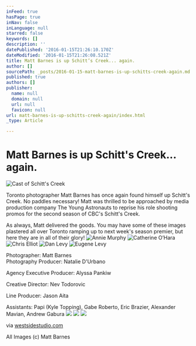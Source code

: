 ```yaml
---
inFeed: true
hasPage: true
inNav: false
inLanguage: null
starred: false
keywords: []
description: ''
datePublished: '2016-01-15T21:26:10.170Z'
dateModified: '2016-01-15T21:26:08.521Z'
title: Matt Barnes is up Schitt’s Creek... again.
author: []
sourcePath: _posts/2016-01-15-matt-barnes-is-up-schitts-creek-again.md
published: true
authors: []
publisher:
  name: null
  domain: null
  url: null
  favicon: null
url: matt-barnes-is-up-schitts-creek-again/index.html
_type: Article

---
```

# Matt Barnes is up Schitt's Creek... again.
![Cast of Schitt's Creek](https://s3-us-west-2.amazonaws.com/the-grid-img/p/decadb7a38a433a44b3f9632fbe936a6f23be1ca.jpg)

Toronto photographer Matt Barnes has once again found himself up Schitt's Creek.  No paddles necessary!  Matt was thrilled to be approached by media production company The Young Astronauts to reprise his role shooting promos for the second season of CBC's
Schitt's Creek. 

As always, Matt delivered the goods. You may have some of these images plastered all over Toronto ramping up to next week's 
season premier, but here they are in all of their glory!
![Annie Murphy](https://the-grid-user-content.s3-us-west-2.amazonaws.com/592066e4-8d9b-4b4e-a55e-29c2e9fcc1c9.jpg)
![Catherine O’Hara](https://the-grid-user-content.s3-us-west-2.amazonaws.com/3e8ec106-54cf-4bb5-9bf4-0d84a5302c85.jpg)
![Chris Elliot](https://the-grid-user-content.s3-us-west-2.amazonaws.com/ad0b50d2-e58c-4fb8-a561-ccf2176f85d9.jpg)
![Dan Levy](https://the-grid-user-content.s3-us-west-2.amazonaws.com/3a05b892-8bfa-4f9e-a970-3677f3124429.jpg)
![Eugene Levy](https://the-grid-user-content.s3-us-west-2.amazonaws.com/aa20dca3-5bbe-42c2-87a3-94ad33d409ce.jpg)

Photographer: Matt Barnes   
Photography Producer: Natalie D'Urbano
  
Agency Executive Producer: Alyssa Pankiw
  
Creative Director: Nev Todorovic
  
Line Producer: Jason Aita
  
Assistants: Papi (Kyle Topping), Gabe Roberto, Eric Brazier, Alexander Mavian, Andrew Gabura
![](https://the-grid-user-content.s3-us-west-2.amazonaws.com/295525a0-91c3-435e-8f20-b7217ce12a52.jpg)
![](https://the-grid-user-content.s3-us-west-2.amazonaws.com/99e0b71f-3795-4109-ad02-54e499733e5e.jpg)
![](https://the-grid-user-content.s3-us-west-2.amazonaws.com/12c66db9-4262-474c-8453-70fb4cadd758.jpg)

via [westsidestudio.com][0]

All Images (c) Matt Barnes

[0]: http://www.westsidestudio.com/blog/?p=24682